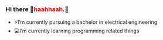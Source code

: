 ### Hi there 👋<span style="color:red">haahhaah</span>.👋 

- ⚡I’m currently pursuing a bachelor in electrical engineering   
- :computer:I’m currently learning programming related things
